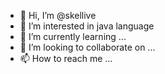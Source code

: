 - 👋 Hi, I’m @skellive
- 👀 I’m interested in java language
- 🌱 I’m currently learning ...
- 💞️ I’m looking to collaborate on ...
- 📫 How to reach me ...

<!---
skellive/skellive is a ✨ special ✨ repository because its `README.md` (this file) appears on your GitHub profile.
You can click the Preview link to take a look at your changes.
--->
